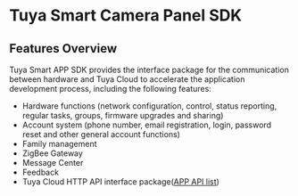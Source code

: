 # Tuya Smart Camera Panel SDK



## Features Overview

Tuya Smart APP SDK provides the interface package for the communication between hardware and Tuya Cloud to accelerate the application development process, including the following features:

- Hardware functions (network configuration, control, status reporting, regular tasks, groups, firmware upgrades and sharing)
- Account system (phone number, email registration, login, password reset and other general account functions)
- Family management
- ZigBee Gateway
- Message Center
- Feedback
- Tuya Cloud HTTP API interface package([APP API list](https://docs.tuya.com/en/cloudapi/appAPI/index.html))